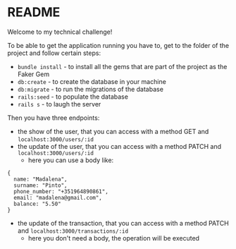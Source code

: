 
# README

  Welcome to my technical challenge!

To be able to get the application running you have to, get to the folder of the project and follow certain steps:

* `bundle install` - to install all the gems that are part of the project as the Faker Gem
* `db:create` - to create the database in your machine
* `db:migrate` - to run the migrations of the database
* `rails:seed` - to populate the database
* `rails s` - to laugh the server

Then you have three endpoints:

* the show of the user, that you can access with a method GET and `localhost:3000/users/:id`
* the update of the user, that you can access with a method PATCH and `localhost:3000/users/:id`
	* here you can use a body like:
```
{
  name: "Madalena",
  surname: "Pinto",
  phone_number: "+351964890861",
  email: "madalena@gmail.com",
  balance: "5.50"
}
```
* the update of the transaction, that you can access with a method PATCH and `localhost:3000/transactions/:id`
	* here you don't need a body, the operation will be executed
